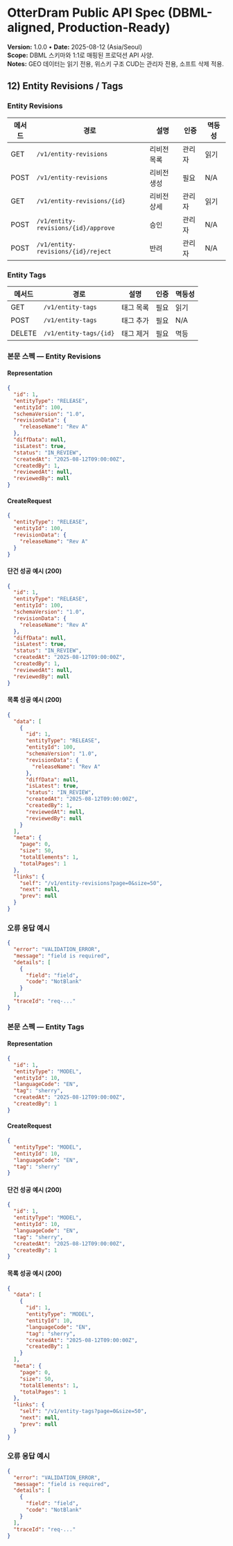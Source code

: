 # OtterDram Public API Spec (DBML-aligned, Production-Ready)
**Version:** 1.0.0 • **Date:** 2025-08-12 (Asia/Seoul)  
**Scope:** DBML 스키마와 1:1로 매핑된 프로덕션 API 사양.  
**Notes:** GEO 데이터는 읽기 전용, 위스키 구조 CUD는 관리자 전용, 소프트 삭제 적용.

## 12) Entity Revisions / Tags

### Entity Revisions
| 메서드 | 경로 | 설명 | 인증 | 멱등성 |
|---|---|---|---|---|
| GET | `/v1/entity-revisions` | 리비전 목록 | 관리자 | 읽기 |
| POST | `/v1/entity-revisions` | 리비전 생성 | 필요 | N/A |
| GET | `/v1/entity-revisions/{id}` | 리비전 상세 | 관리자 | 읽기 |
| POST | `/v1/entity-revisions/{id}/approve` | 승인 | 관리자 | N/A |
| POST | `/v1/entity-revisions/{id}/reject` | 반려 | 관리자 | N/A |

### Entity Tags
| 메서드 | 경로 | 설명 | 인증 | 멱등성 |
|---|---|---|---|---|
| GET | `/v1/entity-tags` | 태그 목록 | 필요 | 읽기 |
| POST | `/v1/entity-tags` | 태그 추가 | 필요 | N/A |
| DELETE | `/v1/entity-tags/{id}` | 태그 제거 | 필요 | 멱등 |


### 본문 스펙 — Entity Revisions
#### Representation
```json
{
  "id": 1,
  "entityType": "RELEASE",
  "entityId": 100,
  "schemaVersion": "1.0",
  "revisionData": {
    "releaseName": "Rev A"
  },
  "diffData": null,
  "isLatest": true,
  "status": "IN_REVIEW",
  "createdAt": "2025-08-12T09:00:00Z",
  "createdBy": 1,
  "reviewedAt": null,
  "reviewedBy": null
}
```
#### CreateRequest
```json
{
  "entityType": "RELEASE",
  "entityId": 100,
  "revisionData": {
    "releaseName": "Rev A"
  }
}
```
#### 단건 성공 예시 (200)
```json
{
  "id": 1,
  "entityType": "RELEASE",
  "entityId": 100,
  "schemaVersion": "1.0",
  "revisionData": {
    "releaseName": "Rev A"
  },
  "diffData": null,
  "isLatest": true,
  "status": "IN_REVIEW",
  "createdAt": "2025-08-12T09:00:00Z",
  "createdBy": 1,
  "reviewedAt": null,
  "reviewedBy": null
}
```
#### 목록 성공 예시 (200)
```json
{
  "data": [
    {
      "id": 1,
      "entityType": "RELEASE",
      "entityId": 100,
      "schemaVersion": "1.0",
      "revisionData": {
        "releaseName": "Rev A"
      },
      "diffData": null,
      "isLatest": true,
      "status": "IN_REVIEW",
      "createdAt": "2025-08-12T09:00:00Z",
      "createdBy": 1,
      "reviewedAt": null,
      "reviewedBy": null
    }
  ],
  "meta": {
    "page": 0,
    "size": 50,
    "totalElements": 1,
    "totalPages": 1
  },
  "links": {
    "self": "/v1/entity-revisions?page=0&size=50",
    "next": null,
    "prev": null
  }
}
```
### 오류 응답 예시
```json
{
  "error": "VALIDATION_ERROR",
  "message": "field is required",
  "details": [
    {
      "field": "field",
      "code": "NotBlank"
    }
  ],
  "traceId": "req-..."
}
```


### 본문 스펙 — Entity Tags
#### Representation
```json
{
  "id": 1,
  "entityType": "MODEL",
  "entityId": 10,
  "languageCode": "EN",
  "tag": "sherry",
  "createdAt": "2025-08-12T09:00:00Z",
  "createdBy": 1
}
```
#### CreateRequest
```json
{
  "entityType": "MODEL",
  "entityId": 10,
  "languageCode": "EN",
  "tag": "sherry"
}
```
#### 단건 성공 예시 (200)
```json
{
  "id": 1,
  "entityType": "MODEL",
  "entityId": 10,
  "languageCode": "EN",
  "tag": "sherry",
  "createdAt": "2025-08-12T09:00:00Z",
  "createdBy": 1
}
```
#### 목록 성공 예시 (200)
```json
{
  "data": [
    {
      "id": 1,
      "entityType": "MODEL",
      "entityId": 10,
      "languageCode": "EN",
      "tag": "sherry",
      "createdAt": "2025-08-12T09:00:00Z",
      "createdBy": 1
    }
  ],
  "meta": {
    "page": 0,
    "size": 50,
    "totalElements": 1,
    "totalPages": 1
  },
  "links": {
    "self": "/v1/entity-tags?page=0&size=50",
    "next": null,
    "prev": null
  }
}
```
### 오류 응답 예시
```json
{
  "error": "VALIDATION_ERROR",
  "message": "field is required",
  "details": [
    {
      "field": "field",
      "code": "NotBlank"
    }
  ],
  "traceId": "req-..."
}
```
